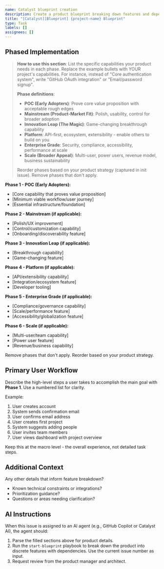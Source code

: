 ```yaml
---
name: Catalyst blueprint creation
description: Create a product blueprint breaking down features and dependencies.
title: "[Catalyst][Blueprint] {project-name} Blueprint"
type: Task
labels: []
assignees: []
---
```


## Phased Implementation

> **How to use this section**: List the specific capabilities your product needs in each phase. Replace the example bullets with YOUR project's capabilities. For instance, instead of "Core authentication system", write "GitHub OAuth integration" or "Email/password signup".
>
> **Phase definitions**:
> - **POC (Early Adopters)**: Prove core value proposition with acceptable rough edges
> - **Mainstream (Product-Market Fit)**: Polish, usability, control for broader adoption
> - **Innovation Leap (The Magic)**: Game-changing breakthrough capability
> - **Platform**: API-first, ecosystem, extensibility - enable others to build on you
> - **Enterprise Grade**: Security, compliance, accessibility, performance at scale
> - **Scale (Broader Appeal)**: Multi-user, power users, revenue model, business sustainability
>
> Reorder phases based on your product strategy (captured in init issue). Remove phases that don't apply.

**Phase 1 - POC (Early Adopters):**

- [Core capability that proves value proposition]
- [Minimum viable workflow/user journey]
- [Essential infrastructure/foundation]

**Phase 2 - Mainstream (if applicable):**

- [Polish/UX improvement]
- [Control/customization capability]
- [Onboarding/discoverability feature]

**Phase 3 - Innovation Leap (if applicable):**

- [Breakthrough capability]
- [Game-changing feature]

**Phase 4 - Platform (if applicable):**

- [API/extensibility capability]
- [Integration/ecosystem feature]
- [Developer tooling]

**Phase 5 - Enterprise Grade (if applicable):**

- [Compliance/governance capability]
- [Scale/performance feature]
- [Accessibility/globalization feature]

**Phase 6 - Scale (if applicable):**

- [Multi-user/team capability]
- [Power user feature]
- [Revenue/business capability]

Remove phases that don't apply. Reorder based on your product strategy.

## Primary User Workflow

Describe the high-level steps a user takes to accomplish the main goal with **Phase 1**. Use a numbered list for clarity.

Example:

1. User creates account
2. System sends confirmation email
3. User confirms email address
4. User creates first project
5. System suggests adding people
6. User invites team members
7. User views dashboard with project overview

Keep this at the macro level - the overall experience, not detailed task steps.

## Additional Context

Any other details that inform feature breakdown?

- Known technical constraints or integrations?
- Prioritization guidance?
- Questions or areas needing clarification?

## AI Instructions

When this issue is assigned to an AI agent (e.g., GitHub Copilot or Catalyst AI), the agent should:

1. Parse the filled sections above for product details.
2. Run the `start-blueprint` playbook to break down the product into discrete features with dependencies. Use the current issue number as input.
3. Request review from the product manager and architect.
